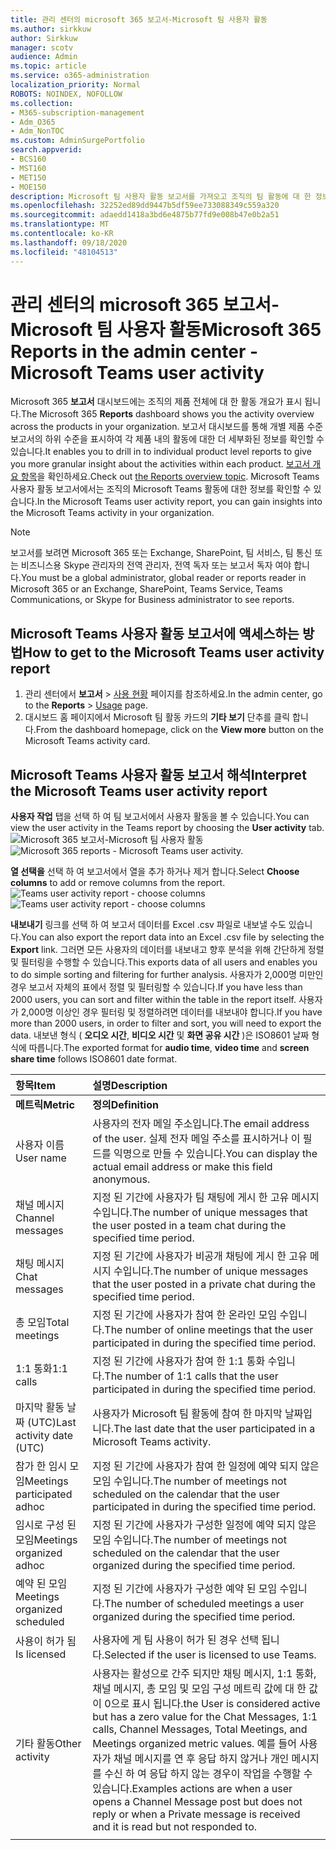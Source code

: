 ```yaml
---
title: 관리 센터의 microsoft 365 보고서-Microsoft 팀 사용자 활동
ms.author: sirkkuw
author: Sirkkuw
manager: scotv
audience: Admin
ms.topic: article
ms.service: o365-administration
localization_priority: Normal
ROBOTS: NOINDEX, NOFOLLOW
ms.collection:
- M365-subscription-management
- Adm_O365
- Adm_NonTOC
ms.custom: AdminSurgePortfolio
search.appverid:
- BCS160
- MST160
- MET150
- MOE150
description: Microsoft 팀 사용자 활동 보고서를 가져오고 조직의 팀 활동에 대 한 정보를 파악 하는 방법을 알아봅니다.
ms.openlocfilehash: 32252ed89dd9447b5df59ee733088349c559a320
ms.sourcegitcommit: adaedd1418a3bd6e4875b77fd9e008b47e0b2a51
ms.translationtype: MT
ms.contentlocale: ko-KR
ms.lasthandoff: 09/18/2020
ms.locfileid: "48104513"
---
```

# <a name="microsoft-365-reports-in-the-admin-center---microsoft-teams-user-activity"></a><span data-ttu-id="dc2f1-103">관리 센터의 microsoft 365 보고서-Microsoft 팀 사용자 활동</span><span class="sxs-lookup"><span data-stu-id="dc2f1-103">Microsoft 365 Reports in the admin center - Microsoft Teams user activity</span></span>

<span data-ttu-id="dc2f1-104">Microsoft 365 **보고서** 대시보드에는 조직의 제품 전체에 대 한 활동 개요가 표시 됩니다.</span><span class="sxs-lookup"><span data-stu-id="dc2f1-104">The Microsoft 365 **Reports** dashboard shows you the activity overview across the products in your organization.</span></span> <span data-ttu-id="dc2f1-105">보고서 대시보드를 통해 개별 제품 수준 보고서의 하위 수준을 표시하여 각 제품 내의 활동에 대한 더 세부화된 정보를 확인할 수 있습니다.</span><span class="sxs-lookup"><span data-stu-id="dc2f1-105">It enables you to drill in to individual product level reports to give you more granular insight about the activities within each product.</span></span> <span data-ttu-id="dc2f1-106">[보고서 개요 항목](activity-reports.md)을 확인하세요.</span><span class="sxs-lookup"><span data-stu-id="dc2f1-106">Check out [the Reports overview topic](activity-reports.md).</span></span> <span data-ttu-id="dc2f1-107">Microsoft Teams 사용자 활동 보고서에서는 조직의 Microsoft Teams 활동에 대한 정보를 확인할 수 있습니다.</span><span class="sxs-lookup"><span data-stu-id="dc2f1-107">In the Microsoft Teams user activity report, you can gain insights into the Microsoft Teams activity in your organization.</span></span>
  
> [!NOTE]
> <span data-ttu-id="dc2f1-108">보고서를 보려면 Microsoft 365 또는 Exchange, SharePoint, 팀 서비스, 팀 통신 또는 비즈니스용 Skype 관리자의 전역 관리자, 전역 독자 또는 보고서 독자 여야 합니다.</span><span class="sxs-lookup"><span data-stu-id="dc2f1-108">You must be a global administrator, global reader or reports reader in Microsoft 365 or an Exchange, SharePoint, Teams Service, Teams Communications, or Skype for Business administrator to see reports.</span></span>  
 
## <a name="how-to-get-to-the-microsoft-teams-user-activity-report"></a><span data-ttu-id="dc2f1-109">Microsoft Teams 사용자 활동 보고서에 액세스하는 방법</span><span class="sxs-lookup"><span data-stu-id="dc2f1-109">How to get to the Microsoft Teams user activity report</span></span>

1. <span data-ttu-id="dc2f1-110">관리 센터에서 **보고서** \> <a href="https://go.microsoft.com/fwlink/p/?linkid=2074756" target="_blank">사용 현황</a> 페이지를 참조하세요.</span><span class="sxs-lookup"><span data-stu-id="dc2f1-110">In the admin center, go to the **Reports** \> <a href="https://go.microsoft.com/fwlink/p/?linkid=2074756" target="_blank">Usage</a> page.</span></span>
2. <span data-ttu-id="dc2f1-111">대시보드 홈 페이지에서 Microsoft 팀 활동 카드의 **기타 보기** 단추를 클릭 합니다.</span><span class="sxs-lookup"><span data-stu-id="dc2f1-111">From the dashboard homepage, click on the **View more** button on the Microsoft Teams activity card.</span></span>
  
## <a name="interpret-the-microsoft-teams-user-activity-report"></a><span data-ttu-id="dc2f1-112">Microsoft Teams 사용자 활동 보고서 해석</span><span class="sxs-lookup"><span data-stu-id="dc2f1-112">Interpret the Microsoft Teams user activity report</span></span>

<span data-ttu-id="dc2f1-113">**사용자 작업** 탭을 선택 하 여 팀 보고서에서 사용자 활동을 볼 수 있습니다.</span><span class="sxs-lookup"><span data-stu-id="dc2f1-113">You can view the user activity in the Teams report by choosing the **User activity** tab.</span></span> <br/><span data-ttu-id="dc2f1-114">![Microsoft 365 보고서-Microsoft 팀 사용자 활동](../../media/1011877f-3cf0-4417-9447-91d0b2312aab.png)</span><span class="sxs-lookup"><span data-stu-id="dc2f1-114">![Microsoft 365 reports - Microsoft Teams user activity.](../../media/1011877f-3cf0-4417-9447-91d0b2312aab.png)</span></span>

<span data-ttu-id="dc2f1-115">**열 선택을** 선택 하 여 보고서에서 열을 추가 하거나 제거 합니다.</span><span class="sxs-lookup"><span data-stu-id="dc2f1-115">Select **Choose columns** to add or remove columns from the report.</span></span>  <br/> <span data-ttu-id="dc2f1-116">![Teams user activity report - choose columns](../../media/a1513028-cf09-4186-93a6-8a203cd22475.png)</span><span class="sxs-lookup"><span data-stu-id="dc2f1-116">![Teams user activity report - choose columns](../../media/a1513028-cf09-4186-93a6-8a203cd22475.png)</span></span>

<span data-ttu-id="dc2f1-117">**내보내기** 링크를 선택 하 여 보고서 데이터를 Excel .csv 파일로 내보낼 수도 있습니다.</span><span class="sxs-lookup"><span data-stu-id="dc2f1-117">You can also export the report data into an Excel .csv file by selecting the **Export** link.</span></span> <span data-ttu-id="dc2f1-118">그러면 모든 사용자의 데이터를 내보내고 향후 분석을 위해 간단하게 정렬 및 필터링을 수행할 수 있습니다.</span><span class="sxs-lookup"><span data-stu-id="dc2f1-118">This exports data of all users and enables you to do simple sorting and filtering for further analysis.</span></span> <span data-ttu-id="dc2f1-119">사용자가 2,000명 미만인 경우 보고서 자체의 표에서 정렬 및 필터링할 수 있습니다.</span><span class="sxs-lookup"><span data-stu-id="dc2f1-119">If you have less than 2000 users, you can sort and filter within the table in the report itself.</span></span> <span data-ttu-id="dc2f1-120">사용자가 2,000명 이상인 경우 필터링 및 정렬하려면 데이터를 내보내야 합니다.</span><span class="sxs-lookup"><span data-stu-id="dc2f1-120">If you have more than 2000 users, in order to filter and sort, you will need to export the data.</span></span> <span data-ttu-id="dc2f1-121">내보낸 형식 ( **오디오 시간**, **비디오 시간** 및 **화면 공유 시간** )은 ISO8601 날짜 형식에 따릅니다.</span><span class="sxs-lookup"><span data-stu-id="dc2f1-121">The exported format for **audio time**, **video time** and **screen share time** follows ISO8601 date format.</span></span>

|<span data-ttu-id="dc2f1-122">항목</span><span class="sxs-lookup"><span data-stu-id="dc2f1-122">Item</span></span>|<span data-ttu-id="dc2f1-123">설명</span><span class="sxs-lookup"><span data-stu-id="dc2f1-123">Description</span></span>|
|:-----|:-----|
|<span data-ttu-id="dc2f1-124">**메트릭**</span><span class="sxs-lookup"><span data-stu-id="dc2f1-124">**Metric**</span></span>|<span data-ttu-id="dc2f1-125">**정의**</span><span class="sxs-lookup"><span data-stu-id="dc2f1-125">**Definition**</span></span>|
|<span data-ttu-id="dc2f1-126">사용자 이름</span><span class="sxs-lookup"><span data-stu-id="dc2f1-126">User name</span></span>  <br/> |<span data-ttu-id="dc2f1-127">사용자의 전자 메일 주소입니다.</span><span class="sxs-lookup"><span data-stu-id="dc2f1-127">The email address of the user.</span></span> <span data-ttu-id="dc2f1-128">실제 전자 메일 주소를 표시하거나 이 필드를 익명으로 만들 수 있습니다.</span><span class="sxs-lookup"><span data-stu-id="dc2f1-128">You can display the actual email address or make this field anonymous.</span></span>   <br/> |
|<span data-ttu-id="dc2f1-129">채널 메시지</span><span class="sxs-lookup"><span data-stu-id="dc2f1-129">Channel messages</span></span>   <br/> |<span data-ttu-id="dc2f1-130">지정 된 기간에 사용자가 팀 채팅에 게시 한 고유 메시지 수입니다.</span><span class="sxs-lookup"><span data-stu-id="dc2f1-130">The number of unique messages that the user posted in a team chat during the specified time period.</span></span>  <br/> |
|<span data-ttu-id="dc2f1-131">채팅 메시지</span><span class="sxs-lookup"><span data-stu-id="dc2f1-131">Chat messages</span></span>   <br/> |<span data-ttu-id="dc2f1-132">지정 된 기간에 사용자가 비공개 채팅에 게시 한 고유 메시지 수입니다.</span><span class="sxs-lookup"><span data-stu-id="dc2f1-132">The number of unique messages that the user posted in a private chat during the specified time period.</span></span>  <br/> |
|<span data-ttu-id="dc2f1-133">총 모임</span><span class="sxs-lookup"><span data-stu-id="dc2f1-133">Total meetings</span></span>   <br/> |<span data-ttu-id="dc2f1-134">지정 된 기간에 사용자가 참여 한 온라인 모임 수입니다.</span><span class="sxs-lookup"><span data-stu-id="dc2f1-134">The number of online meetings that the user participated in during the specified time period.</span></span>  <br/> |
|<span data-ttu-id="dc2f1-135">1:1 통화</span><span class="sxs-lookup"><span data-stu-id="dc2f1-135">1:1 calls</span></span>   <br/> | <span data-ttu-id="dc2f1-136">지정 된 기간에 사용자가 참여 한 1:1 통화 수입니다.</span><span class="sxs-lookup"><span data-stu-id="dc2f1-136">The number of 1:1 calls that the user participated in during the specified time period.</span></span>  <br/> |
|<span data-ttu-id="dc2f1-137">마지막 활동 날짜 (UTC)</span><span class="sxs-lookup"><span data-stu-id="dc2f1-137">Last activity date (UTC)</span></span>  <br/> |<span data-ttu-id="dc2f1-138">사용자가 Microsoft 팀 활동에 참여 한 마지막 날짜입니다.</span><span class="sxs-lookup"><span data-stu-id="dc2f1-138">The last date that the user participated in a Microsoft Teams activity.</span></span><br/> |
|<span data-ttu-id="dc2f1-139">참가 한 임시 모임</span><span class="sxs-lookup"><span data-stu-id="dc2f1-139">Meetings participated adhoc</span></span>   <br/> | <span data-ttu-id="dc2f1-140">지정 된 기간에 사용자가 참여 한 일정에 예약 되지 않은 모임 수입니다.</span><span class="sxs-lookup"><span data-stu-id="dc2f1-140">The number of  meetings not scheduled on the calendar that the user participated in during the specified time period.</span></span>  <br/> |
|<span data-ttu-id="dc2f1-141">임시로 구성 된 모임</span><span class="sxs-lookup"><span data-stu-id="dc2f1-141">Meetings organized adhoc</span></span> <br/> |<span data-ttu-id="dc2f1-142">지정 된 기간에 사용자가 구성한 일정에 예약 되지 않은 모임 수입니다.</span><span class="sxs-lookup"><span data-stu-id="dc2f1-142">The number of meetings not scheduled on the calendar that the user organized during the specified time period.</span></span> <br/>|
|<span data-ttu-id="dc2f1-143">예약 된 모임</span><span class="sxs-lookup"><span data-stu-id="dc2f1-143">Meetings organized scheduled</span></span>  <br/> |<span data-ttu-id="dc2f1-144">지정 된 기간에 사용자가 구성한 예약 된 모임 수입니다.</span><span class="sxs-lookup"><span data-stu-id="dc2f1-144">The number of scheduled meetings  a user organized during the specified time period.</span></span>  <br/> |
|<span data-ttu-id="dc2f1-145">사용이 허가 됨</span><span class="sxs-lookup"><span data-stu-id="dc2f1-145">Is licensed</span></span> |<span data-ttu-id="dc2f1-146">사용자에 게 팀 사용이 허가 된 경우 선택 됩니다.</span><span class="sxs-lookup"><span data-stu-id="dc2f1-146">Selected if the user is licensed to use Teams.</span></span>|
|<span data-ttu-id="dc2f1-147">기타 활동</span><span class="sxs-lookup"><span data-stu-id="dc2f1-147">Other activity</span></span>|<span data-ttu-id="dc2f1-148">사용자는 활성으로 간주 되지만 채팅 메시지, 1:1 통화, 채널 메시지, 총 모임 및 모임 구성 메트릭 값에 대 한 값이 0으로 표시 됩니다.</span><span class="sxs-lookup"><span data-stu-id="dc2f1-148">the User is considered active but has a zero value for the Chat Messages, 1:1 calls, Channel Messages, Total Meetings, and Meetings organized metric values.</span></span> <span data-ttu-id="dc2f1-149">예를 들어 사용자가 채널 메시지를 연 후 응답 하지 않거나 개인 메시지를 수신 하 여 응답 하지 않는 경우이 작업을 수행할 수 있습니다.</span><span class="sxs-lookup"><span data-stu-id="dc2f1-149">Examples actions are when a user opens a Channel Message post but does not reply or when a Private message is received and it is read but not responded to.</span></span> |
|||